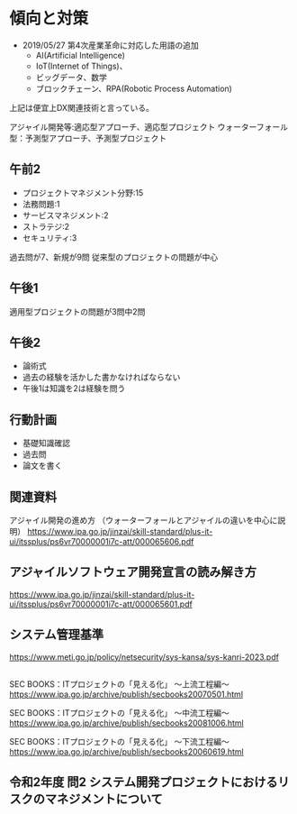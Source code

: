 # 傾向と対策
- 2019/05/27 第4次産業革命に対応した用語の追加
  - AI(Artificial Intelligence)
  - IoT(Internet of Things)、
  - ビッグデータ、数学
  - ブロックチェーン、RPA(Robotic Process Automation)

上記は便宜上DX関連技術と言っている。

アジャイル開発等:適応型アプローチ、適応型プロジェクト
ウォーターフォール型：予測型アプローチ、予測型プロジェクト

## 午前2
- プロジェクトマネジメント分野:15
- 法務問題:1
- サービスマネジメント:2
- ストラテジ:2
- セキュリティ:3

過去問が7、新規が9問
従来型のプロジェクトの問題が中心

## 午後1
適用型プロジェクトの問題が3問中2問

## 午後2
- 論術式
- 過去の経験を活かした書かなければならない
- 午後1は知識を2は経験を問う

## 行動計画
- 基礎知識確認
- 過去問
- 論文を書く

## 関連資料
アジャイル開発の進め方 （ウォーターフォールとアジャイルの違いを中心に説明）
https://www.ipa.go.jp/jinzai/skill-standard/plus-it-ui/itssplus/ps6vr70000001i7c-att/000065606.pdf

## アジャイルソフトウェア開発宣言の読み解き方
https://www.ipa.go.jp/jinzai/skill-standard/plus-it-ui/itssplus/ps6vr70000001i7c-att/000065601.pdf

## システム管理基準
https://www.meti.go.jp/policy/netsecurity/sys-kansa/sys-kanri-2023.pdf


##
SEC BOOKS：ITプロジェクトの「見える化」 〜上流工程編〜
https://www.ipa.go.jp/archive/publish/secbooks20070501.html

SEC BOOKS：ITプロジェクトの「見える化」 〜中流工程編〜
https://www.ipa.go.jp/archive/publish/secbooks20081006.html

SEC BOOKS：ITプロジェクトの「見える化」 〜下流工程編〜
https://www.ipa.go.jp/archive/publish/secbooks20060619.html

## 令和2年度 問2 システム開発プロジェクトにおけるリスクのマネジメントについて
